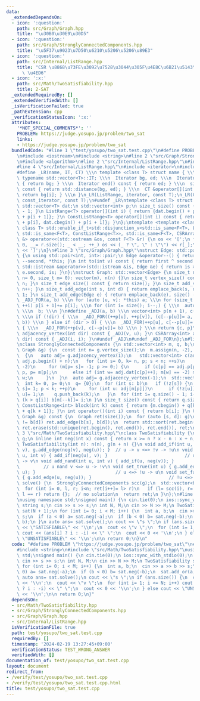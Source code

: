 ```yaml
---
data:
  _extendedDependsOn:
  - icon: ':question:'
    path: src/Graph/Graph.hpp
    title: "\u30B0\u30E9\u30D5"
  - icon: ':question:'
    path: src/Graph/StronglyConnectedComponents.hpp
    title: "\u5F37\u9023\u7D50\u6210\u5206\u5206\u89E3"
  - icon: ':question:'
    path: src/Internal/ListRange.hpp
    title: "CSR \u8868\u73FE\u3092\u7528\u3044\u305F\u4E8C\u6B21\u5143\u914D\u5217\
      \ \u4ED6"
  - icon: ':x:'
    path: src/Math/TwoSatisfiability.hpp
    title: 2-SAT
  _extendedRequiredBy: []
  _extendedVerifiedWith: []
  _isVerificationFailed: true
  _pathExtension: cpp
  _verificationStatusIcon: ':x:'
  attributes:
    '*NOT_SPECIAL_COMMENTS*': ''
    PROBLEM: https://judge.yosupo.jp/problem/two_sat
    links:
    - https://judge.yosupo.jp/problem/two_sat
  bundledCode: "#line 1 \"test/yosupo/two_sat.test.cpp\"\n#define PROBLEM \"https://judge.yosupo.jp/problem/two_sat\"\
    \n#include <iostream>\n#include <string>\n#line 2 \"src/Graph/StronglyConnectedComponents.hpp\"\
    \n#include <algorithm>\n#line 2 \"src/Internal/ListRange.hpp\"\n#include <vector>\n\
    #line 4 \"src/Internal/ListRange.hpp\"\n#include <iterator>\n#include <type_traits>\n\
    #define _LR(name, IT, CT) \\\n template <class T> struct name { \\\n  using Iterator=\
    \ typename std::vector<T>::IT; \\\n  Iterator bg, ed; \\\n  Iterator begin() const\
    \ { return bg; } \\\n  Iterator end() const { return ed; } \\\n  size_t size()\
    \ const { return std::distance(bg, ed); } \\\n  CT &operator[](int i) const {\
    \ return bg[i]; } \\\n }\n_LR(ListRange, iterator, const T);\n_LR(ConstListRange,\
    \ const_iterator, const T);\n#undef _LR\ntemplate <class T> struct CSRArray {\n\
    \ std::vector<T> dat;\n std::vector<int> p;\n size_t size() const { return p.size()\
    \ - 1; }\n ListRange<T> operator[](int i) { return {dat.begin() + p[i], dat.begin()\
    \ + p[i + 1]}; }\n ConstListRange<T> operator[](int i) const { return {dat.cbegin()\
    \ + p[i], dat.cbegin() + p[i + 1]}; }\n};\ntemplate <template <class> class F,\
    \ class T> std::enable_if_t<std::disjunction_v<std::is_same<F<T>, ListRange<T>>,\
    \ std::is_same<F<T>, ConstListRange<T>>, std::is_same<F<T>, CSRArray<T>>>, std::ostream\
    \ &> operator<<(std::ostream &os, const F<T> &r) {\n os << '[';\n for (int _=\
    \ 0, __= r.size(); _ < __; ++_) os << (_ ? \", \" : \"\") << r[_];\n return os\
    \ << ']';\n}\n#line 3 \"src/Graph/Graph.hpp\"\nstruct Edge: std::pair<int, int>\
    \ {\n using std::pair<int, int>::pair;\n Edge &operator--() { return --first,\
    \ --second, *this; }\n int to(int v) const { return first ^ second ^ v; }\n friend\
    \ std::istream &operator>>(std::istream &is, Edge &e) { return is >> e.first >>\
    \ e.second, is; }\n};\nstruct Graph: std::vector<Edge> {\n size_t n;\n Graph(size_t\
    \ n= 0, size_t m= 0): vector(m), n(n) {}\n size_t vertex_size() const { return\
    \ n; }\n size_t edge_size() const { return size(); }\n size_t add_vertex() { return\
    \ n++; }\n size_t add_edge(int s, int d) { return emplace_back(s, d), size() -\
    \ 1; }\n size_t add_edge(Edge e) { return emplace_back(e), size() - 1; }\n#define\
    \ _ADJ_FOR(a, b) \\\n for (auto [u, v]: *this) a; \\\n for (size_t i= 0; i < n;\
    \ ++i) p[i + 1]+= p[i]; \\\n for (int i= size(); i--;) { \\\n  auto [u, v]= (*this)[i];\
    \ \\\n  b; \\\n }\n#define _ADJ(a, b) \\\n vector<int> p(n + 1), c(size() << !dir);\
    \ \\\n if (!dir) { \\\n  _ADJ_FOR((++p[u], ++p[v]), (c[--p[u]]= a, c[--p[v]]=\
    \ b)) \\\n } else if (dir > 0) { \\\n  _ADJ_FOR(++p[u], c[--p[u]]= a) \\\n } else\
    \ { \\\n  _ADJ_FOR(++p[v], c[--p[v]]= b) \\\n } \\\n return {c, p}\n CSRArray<int>\
    \ adjacency_vertex(int dir) const { _ADJ(v, u); }\n CSRArray<int> adjacency_edge(int\
    \ dir) const { _ADJ(i, i); }\n#undef _ADJ\n#undef _ADJ_FOR\n};\n#line 4 \"src/Graph/StronglyConnectedComponents.hpp\"\
    \nclass StronglyConnectedComponents {\n std::vector<int> m, q, b;\npublic:\n StronglyConnectedComponents(const\
    \ Graph &g) {\n  const int n= g.vertex_size();\n  m.assign(n, -2), b.resize(n);\n\
    \  {\n   auto adj= g.adjacency_vertex(1);\n   std::vector<int> c(adj.p.begin(),\
    \ adj.p.begin() + n);\n   for (int s= 0, k= n, p; s < n; ++s)\n    if (m[s] ==\
    \ -2)\n     for (m[p= s]= -1; p >= 0;) {\n      if (c[p] == adj.p[p + 1]) b[--k]=\
    \ p, p= m[p];\n      else if (int w= adj.dat[c[p]++]; m[w] == -2) m[w]= p, p=\
    \ w;\n     }\n  }\n  auto adj= g.adjacency_vertex(-1);\n  std::vector<char> z(n);\n\
    \  int k= 0, p= 0;\n  q= {0};\n  for (int s: b)\n   if (!z[s]) {\n    for (z[m[k++]=\
    \ s]= 1; p < k; ++p)\n     for (int u: adj[m[p]])\n      if (!z[u]) z[m[k++]=\
    \ u]= 1;\n    q.push_back(k);\n   }\n  for (int i= q.size() - 1; i--;)\n   while\
    \ (k > q[i]) b[m[--k]]= i;\n }\n size_t size() const { return q.size() - 1; }\n\
    \ ConstListRange<int> block(int k) const { return {m.cbegin() + q[k], m.cbegin()\
    \ + q[k + 1]}; }\n int operator()(int i) const { return b[i]; }\n Graph dag(const\
    \ Graph &g) const {\n  Graph ret(size());\n  for (auto [s, d]: g)\n   if (b[s]\
    \ != b[d]) ret.add_edge(b[s], b[d]);\n  return std::sort(ret.begin(), ret.end()),\
    \ ret.erase(std::unique(ret.begin(), ret.end()), ret.end()), ret;\n }\n};\n#line\
    \ 3 \"src/Math/TwoSatisfiability.hpp\"\nclass TwoSatisfiability {\n int n;\n Graph\
    \ g;\n inline int neg(int x) const { return x >= n ? x - n : x + n; }\npublic:\n\
    \ TwoSatisfiability(int n): n(n), g(n + n) {}\n void add_if(int u, int v) { g.add_edge(u,\
    \ v), g.add_edge(neg(v), neg(u)); }  // u -> v <=> !v -> !u\n void add_or(int\
    \ u, int v) { add_if(neg(u), v); }                             // u or v <=> !u\
    \ -> v\n void add_nand(int u, int v) { add_if(u, neg(v)); }                  \
    \         // u nand v <=> u -> !v\n void set_true(int u) { g.add_edge(neg(u),\
    \ u); }                              // u <=> !u -> u\n void set_false(int u)\
    \ { g.add_edge(u, neg(u)); }                             // !u <=> u -> !u\n std::vector<bool>\
    \ solve() {\n  StronglyConnectedComponents scc(g);\n  std::vector<bool> ret(n);\n\
    \  for (int i= 0, l, r; i<n; ret[i++]= l> r)\n   if (l= scc(i), r= scc(neg(i));\
    \ l == r) return {};  // no solution\n  return ret;\n }\n};\n#line 5 \"test/yosupo/two_sat.test.cpp\"\
    \nusing namespace std;\nsigned main() {\n cin.tie(0);\n ios::sync_with_stdio(0);\n\
    \ string s;\n cin >> s >> s;\n int N, M;\n cin >> N >> M;\n TwoSatisfiability\
    \ sat(N + 1);\n for (int i= 0; i < M; i++) {\n  int a, b;\n  cin >> a >> b >>\
    \ s;\n  if (a < 0) a= sat.neg(-a);\n  if (b < 0) b= sat.neg(-b);\n  sat.add_or(a,\
    \ b);\n }\n auto ans= sat.solve();\n cout << \"s \";\n if (ans.size()) {\n  cout\
    \ << \"SATISFIABLE\" << '\\n';\n  cout << \"v \";\n  for (int i= 1; i <= N; i++)\
    \ cout << (ans[i] ? i : -i) << \" \";\n  cout << 0 << '\\n';\n } else cout <<\
    \ \"UNSATISFIABLE\" << '\\n';\n\n return 0;\n}\n"
  code: "#define PROBLEM \"https://judge.yosupo.jp/problem/two_sat\"\n#include <iostream>\n\
    #include <string>\n#include \"src/Math/TwoSatisfiability.hpp\"\nusing namespace\
    \ std;\nsigned main() {\n cin.tie(0);\n ios::sync_with_stdio(0);\n string s;\n\
    \ cin >> s >> s;\n int N, M;\n cin >> N >> M;\n TwoSatisfiability sat(N + 1);\n\
    \ for (int i= 0; i < M; i++) {\n  int a, b;\n  cin >> a >> b >> s;\n  if (a <\
    \ 0) a= sat.neg(-a);\n  if (b < 0) b= sat.neg(-b);\n  sat.add_or(a, b);\n }\n\
    \ auto ans= sat.solve();\n cout << \"s \";\n if (ans.size()) {\n  cout << \"SATISFIABLE\"\
    \ << '\\n';\n  cout << \"v \";\n  for (int i= 1; i <= N; i++) cout << (ans[i]\
    \ ? i : -i) << \" \";\n  cout << 0 << '\\n';\n } else cout << \"UNSATISFIABLE\"\
    \ << '\\n';\n\n return 0;\n}"
  dependsOn:
  - src/Math/TwoSatisfiability.hpp
  - src/Graph/StronglyConnectedComponents.hpp
  - src/Graph/Graph.hpp
  - src/Internal/ListRange.hpp
  isVerificationFile: true
  path: test/yosupo/two_sat.test.cpp
  requiredBy: []
  timestamp: '2024-02-19 13:27:45+09:00'
  verificationStatus: TEST_WRONG_ANSWER
  verifiedWith: []
documentation_of: test/yosupo/two_sat.test.cpp
layout: document
redirect_from:
- /verify/test/yosupo/two_sat.test.cpp
- /verify/test/yosupo/two_sat.test.cpp.html
title: test/yosupo/two_sat.test.cpp
---
```

